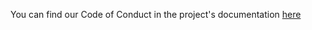 You can find our Code of Conduct in the project's documentation
[here](https://py-mine.github.io/en/mcproto/latest/code_of_conduct/)
